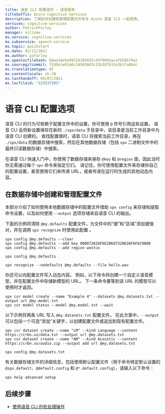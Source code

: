 ```yaml
---
title: 语音 CLI 配置选项 - 语音服务
titleSuffix: Azure Cognitive Services
description: 了解如何创建和管理配置文件来与 Azure 语音 CLI 一起使用。
services: cognitive-services
author: PatrickFarley
manager: nitinme
ms.service: cognitive-services
ms.subservice: speech-service
ms.topic: quickstart
ms.date: 01/13/2021
ms.author: pafarley
ms.openlocfilehash: bdae10e5e99216105035c45f9693acafb58b79a2
ms.sourcegitcommit: f2d0e1e91a6c345858d3c21b387b15e3b1fa8b4c
ms.translationtype: HT
ms.contentlocale: zh-CN
ms.lasthandoff: 09/07/2021
ms.locfileid: "123537303"
---
```

# <a name="speech-cli-configuration-options"></a>语音 CLI 配置选项

语音 CLI 的行为可依赖于配置文件中的设置，你可使用 `@` 符号引用这些设置。 语音 CLI 会将新设置保存在新的 `./spx/data` 子目录中，该目录是当前工作目录中为语音 CLI 创建的。 查找配置值时，语音 CLI 将搜索当前工作目录，再在 `./spx/data` 的数据存储中搜索，然后在其他数据存储（包括 `spx` 二进制文件中的最终只读数据存储）中搜索。 

在语音 CLI 快速入门中，你使用了数据存储来保存 `@key` 和 `@region` 值，因此当时你无需通过每个 `spx` 命令来指定它们。 请记住，你可使用配置文件来存储你自己的配置设置，甚至使用它们来传递 URL，或者传递在运行时生成的其他动态内容。

## <a name="create-and-manage-configuration-files-in-the-datastore"></a>在数据存储中创建和管理配置文件

本部分介绍了如何使用本地数据存储中的配置文件借助 `spx config` 来存储和提取命令设置，以及如何使用 `--output` 选项存储来自语音 CLI 的输出。

下面的示例将清除 `@my.defaults` 配置文件，为文件中的“键”和“区域”添加键值对，并在调用 `spx recognize` 时使用此配置 。

```console
spx config @my.defaults --clear
spx config @my.defaults --add key 000072626F6E20697320636F6F6C0000
spx config @my.defaults --add region westus

spx config @my.defaults

spx recognize --nodefaults @my.defaults --file hello.wav
```

你还可以向配置文件写入动态内容。 例如，以下命令将创建一个自定义语音模型，并在配置文件中存储新模型的 URL。 下一条命令要等到该 URL 的模型可以使用时才返回。

```console
spx csr model create --name "Example 4" --datasets @my.datasets.txt --output url @my.model.txt
spx csr model status --model @my.model.txt --wait
```

以下示例将两条 URL 写入 `@my.datasets.txt` 配置文件。 在此方案中，`--output` 可以包括一个可选“添加”关键字，以创建配置文件或追加到现有配置文件。


```console
spx csr dataset create --name "LM" --kind Language --content https://crbn.us/data.txt --output url @my.datasets.txt
spx csr dataset create --name "AM" --kind Acoustic --content https://crbn.us/audio.zip --output add url @my.datasets.txt

spx config @my.datasets.txt
```

有关数据存储文件的详细信息，包括使用默认配置文件（用于命令特定默认设置的 `@spx.default`、`@default.config` 和 `@*.default.config`），请输入以下命令：

```console
spx help advanced setup
```

## <a name="next-steps"></a>后续步骤 

* [使用语音 CLI 的批处理操作](./spx-batch-operations.md)